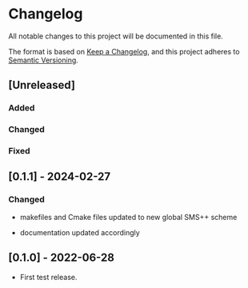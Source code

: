 # Changelog

All notable changes to this project will be documented in this file.

The format is based on [Keep a Changelog](https://keepachangelog.com/en/1.0.0/),
and this project adheres to [Semantic Versioning](https://semver.org/spec/v2.0.0.html).

## [Unreleased]

### Added 

### Changed 

### Fixed 

## [0.1.1] - 2024-02-27

### Changed

- makefiles and Cmake files updated to new global SMS++ scheme

- documentation updated accordingly

## [0.1.0] - 2022-06-28

- First test release.

